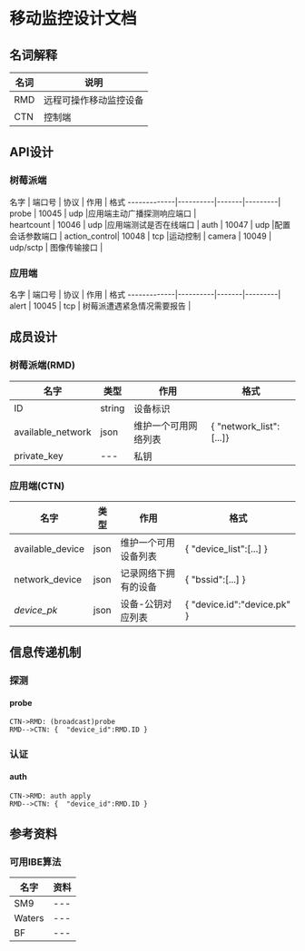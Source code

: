 # 移动监控设计文档 #

## 名词解释 ##

名词          |       说明
----------  |----------
RMD  |  远程可操作移动监控设备
CTN   |  控制端


## API设计 ##

### 树莓派端 ###

名字          | 端口号   |   协议  |   作用  |   格式
-------------|----------|-------|---------|
probe       |   10045   |  udp  |应用端主动广播探测响应端口 |  
heartcount  |   10046   |  udp  |应用端测试是否在线端口   |
auth        |   10047   |  udp  |配置会话参数端口    |
action_control| 10048   |  tcp  |运动控制       |
camera      |   10049   |  udp/sctp | 图像传输接口 |

### 应用端 ###

名字          | 端口号   |   协议  |   作用  |   格式
-------------|----------|-------|---------|
alert       |   10045   |  tcp  | 树莓派遭遇紧急情况需要报告 | 

## 成员设计 ##

### 树莓派端(RMD) ###

名字          |  类型  |   作用  |   格式
------------|--------|-------|---------
ID          |   string   |  设备标识 | 
available_network   |   json    |   维护一个可用网络列表  |   {   "network_list":[...]}
private_key |   --- |   私钥  |

### 应用端(CTN) ###

名字          |  类型  |   作用  |   格式
------------|--------|-------|---------
available_device   |   json    |   维护一个可用设备列表  |    {  "device_list":[...] }
network_device  |   json | 记录网络下拥有的设备   | {  "bssid":[...]   }
*device_pk*   |   json    | 设备-公钥对应列表 | { "device.id":"device.pk" }

## 信息传递机制 ##
### 探测 ###
#### probe ####
```sequence
CTN->RMD: (broadcast)probe
RMD-->CTN: {  "device_id":RMD.ID }
```

### 认证 ###
#### auth ####
```sequence
CTN->RMD: auth apply
RMD-->CTN: {  "device_id":RMD.ID }
```


## 参考资料 ##

### 可用IBE算法 ###

名字          |  资料
------------| ---------
SM9          |   ---
Waters      |   ---
BF          | ---
